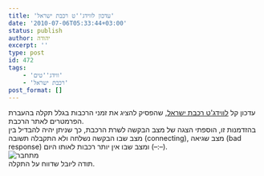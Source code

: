 ```yaml
---
title: 'עדכון לווידג''ט רכבת ישראל'
date: '2010-07-06T05:33:44+03:00'
status: publish
author: יהודה
excerpt: ''
type: post
id: 472
tags:
    - 'ווידג''טים'
    - 'רכבת ישראל'
post_format: []
---
```

עדכון קל [לווידג'ט רכבת ישראל](http://yehudab.com/widgets/IsraelRailways-1d7.zip), שהפסיק להציג את זמני הרכבות בגלל תקלה בהעברת הפרמטרים לאתר הרכבת.  
בהזדמנות זו, הוספתי הצגה של מצב הבקשה לשרת הרכבת, כך שניתן יהיה להבדיל בין מצב שבו הבקשה נשלחה ולא התקבלה תשובה (connecting), מצב שגיאה (bad response) ומצב שבו אין יותר רכבות לאותו היום (–:–).  
![מתחבר](http://img.skitch.com/20100706-di196macmjuh768f6ca1k2u374.png)  
תודה ליובל שדווח על התקלה.
